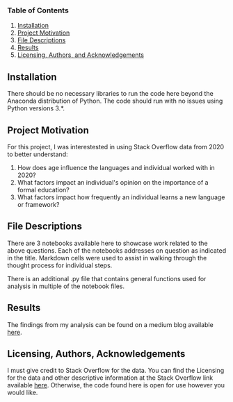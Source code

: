 ### Table of Contents

1. [Installation](#installation)
2. [Project Motivation](#motivation)
3. [File Descriptions](#files)
4. [Results](#results)
5. [Licensing, Authors, and Acknowledgements](#licensing)

## Installation <a name="installation"></a>

There should be no necessary libraries to run the code here beyond the Anaconda distribution of Python.  The code should run with no issues using Python versions 3.*.

## Project Motivation<a name="motivation"></a>

For this project, I was interestested in using Stack Overflow data from 2020 to better understand:

1. How does age influence the languages and individual worked with in 2020?
2. What factors impact an individual's opinion on the importance of a formal education?
3. What factors impact how frequently an individual learns a new language or framework?

## File Descriptions<a name="files"></a>

There are 3 notebooks available here to showcase work related to the above questions. Each of the notebooks addresses on question as indicated in the title. Markdown cells were used to assist in walking through the thought process for individual steps.

There is an additional .py file that contains general functions used for analysis in multiple of the notebook files.

## Results<a name="results"></a>

The findings from my analysis can be found on a medium blog available [here](https://jadefreese98.medium.com/how-demographics-impacted-developers-in-2020-b2f4036a0f0a).

## Licensing, Authors, Acknowledgements<a name="licensing"></a>

I must give credit to Stack Overflow for the data.  You can find the Licensing for the data and other descriptive information at the Stack Overflow link available [here](https://insights.stackoverflow.com/survey).  Otherwise, the code found here is open for use however you would like.
